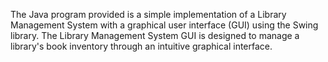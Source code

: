 The Java program provided is a simple implementation of a Library Management System with a graphical user interface (GUI) using the Swing library.
The Library Management System GUI is designed to manage a library's book inventory through an intuitive graphical interface.
